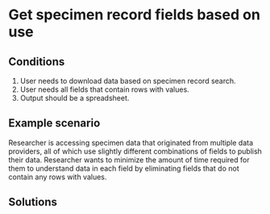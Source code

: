 # Get specimen record fields based on use

## Conditions

1. User needs to download data based on specimen record search.
1. User needs all fields that contain rows with values.
1. Output should be a spreadsheet.

## Example scenario

Researcher is accessing specimen data that originated from multiple data providers, all of which use slightly different combinations of fields to publish their data. Researcher wants to minimize the amount of time required for them to understand data in each field by eliminating fields that do not contain any rows with values.

## Solutions
